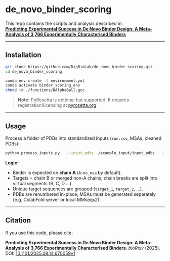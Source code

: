 # de_novo_binder_scoring

This repo contains the scripts and analysis described in:  
[**Predicting Experimental Success in De Novo Binder Design: A Meta-Analysis of 3,766 Experimentally Characterised Binders**](https://www.biorxiv.org/content/10.1101/2025.08.14.670059v1)

---

## Installation

```bash
git clone https://github.com/DigBioLab/de_novo_binder_scoring.git
cd de_novo_binder_scoring

conda env create -f environment.yml
conda activate binder_scoring_env
chmod +x ./functions/DAlphaBall.gcc
```

> **Note:** PyRosetta is optional but supported. It requires registration/licensing at [pyrosetta.org](https://www.pyrosetta.org/downloads).

---

## Usage

Process a folder of PDBs into standardized inputs (`run.csv`, MSAs, cleaned PDBs):

```bash
python process_inputs.py   --input_pdbs ./example_input/input_pdbs   --output_dir ./outputs
```

**Logic:**
- Binder is expected on **chain A** (`A:no_msa` by default).  
- Targets = chain B or merged non-A chains; chain breaks are split into virtual segments (B, C, D …).  
- Unique target sequences are grouped (`target_1`, `target_2`, …).  
- PDBs are renumbered in-place; MSAs must be generated separately (e.g. ColabFold server or local MMseqs2).

---

## Citation

If you use this code, please cite:  

**Predicting Experimental Success in De Novo Binder Design: A Meta-Analysis of 3,766 Experimentally Characterised Binders**. *bioRxiv* (2025).  
DOI: [10.1101/2025.08.14.670059v1](https://www.biorxiv.org/content/10.1101/2025.08.14.670059v1)

